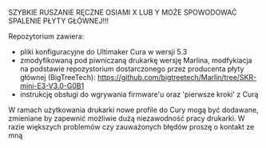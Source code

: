 SZYBKIE RUSZANIE RĘCZNE OSIAMI X LUB Y MOŻE SPOWODOWAĆ SPALENIE PŁYTY GŁÓWNEJ!!!

Repozytorium zawiera:
 -  pliki konfiguracyjne do Ultimaker Cura w wersji 5.3 
 -  zmodyfikowaną pod piwniczaną drukarkę wersję Marlina, modfykiacja na podstawie repozystorium dostarczonego przez producenta płyty głównej (BigTreeTech): https://github.com/bigtreetech/Marlin/tree/SKR-mini-E3-V3.0-G0B1
 -  instrukcję obsługi do wgrywania firmware'u oraz 'pierwsze kroki' z Curą

W ramach użytkowania drukarki nowe profile do Cury mogą być dodawane, zmieniane by zapewnić możliwie dużą niezawodność pracy drukarki. W razie większych problemów czy zauważonych błędów proszę o kontakt ze mną
